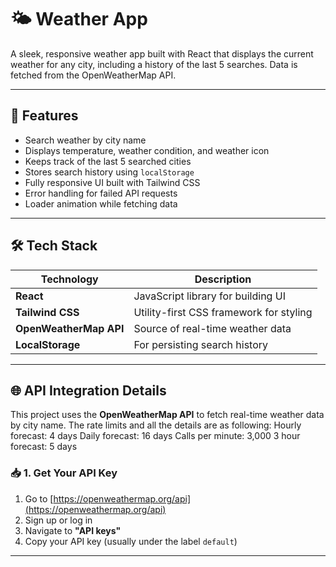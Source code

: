# 🌤️ Weather App

A sleek, responsive weather app built with React that displays the current weather for any city, including a history of the last 5 searches. Data is fetched from the OpenWeatherMap API.

---

## 🚀 Features

- Search weather by city name
- Displays temperature, weather condition, and weather icon
- Keeps track of the last 5 searched cities
- Stores search history using `localStorage`
- Fully responsive UI built with Tailwind CSS
- Error handling for failed API requests
- Loader animation while fetching data

---

## 🛠️ Tech Stack

| Technology        | Description                                 |
|-------------------|---------------------------------------------|
| **React**         | JavaScript library for building UI          |
| **Tailwind CSS**  | Utility-first CSS framework for styling     |
| **OpenWeatherMap API** | Source of real-time weather data      |
| **LocalStorage**  | For persisting search history               |

---

## 🌐 API Integration Details

This project uses the **OpenWeatherMap API** to fetch real-time weather data by city name.
The rate limits and all the details are as following:
Hourly forecast: 4 days
Daily forecast: 16 days
Calls per minute: 3,000
3 hour forecast: 5 days

### 📥 1. Get Your API Key

1. Go to [https://openweathermap.org/api](https://openweathermap.org/api)
2. Sign up or log in
3. Navigate to **"API keys"**
4. Copy your API key (usually under the label `default`)

---

